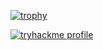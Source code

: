 [![trophy](https://github-profile-trophy.vercel.app/?username=josepraveen&theme=onedark&title=-Issues,-Reviews,-PullRequest&row=2&column=3)](https://github.com/ryo-ma/github-profile-trophy)

<a href="https://tryhackme.com/p/thmejp"><img src="https://tryhackme-badges.s3.amazonaws.com/thmejp.png" alt="tryhackme profile"/></a>

